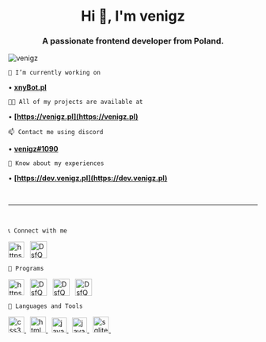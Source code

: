 <h1 align="center">Hi 👋, I'm venigz</h1>
<h3 align="center">A passionate frontend developer from Poland.</h3>

<p align="left"> <img src="https://komarev.com/ghpvc/?username=venigz&label=Profile%20views&color=0e75b6&style=flat" alt="venigz" /> </p>

	🔭 I’m currently working on
• **[xnyBot.pl](https://xnybot.pl)**
	
	👨‍💻 All of my projects are available at
• **[https://venigz.pl](https://venigz.pl)**
		
	📫 Contact me using discord
• **[venigz#1090](https://discord.com/users/716982970266812417/)**
	
	📄 Know about my experiences
• **[https://dev.venigz.pl](https://dev.venigz.pl)**

<br>
<hr>
<br>

	📞 Connect with me
<p align="left">
<a href="https://www.youtube.com/channel/ucyhuqc2uqhyquk_oujwjvaw" target="blank"><img align="center" src="https://raw.githubusercontent.com/rahuldkjain/github-profile-readme-generator/master/src/images/icons/Social/youtube.svg" alt="https://www.youtube.com/channel/ucyhuqc2uqhyquk_oujwjvaw" height="32" width="32" /></a> &nbsp;
<a href="https://discord.com/users/716982970266812417/" target="blank"><img align="center" src="https://image.flaticon.com/icons/png/512/2111/2111370.png" alt="DsfQvAepvT" height="34" width="34" /></a>
</p>

	🔧 Programs
<p align="left">
<a href="https://www.youtube.com/channel/ucyhuqc2uqhyquk_oujwjvaw" target="blank"><img align="center" src="https://upload.wikimedia.org/wikipedia/commons/thumb/9/9c/IntelliJ_IDEA_Icon.svg/2048px-IntelliJ_IDEA_Icon.svg.png" alt="https://www.youtube.com/channel/ucyhuqc2uqhyquk_oujwjvaw" height="32" width="32" /></a> &nbsp;
<a href="https://www.youtube.com/channel/ucyhuqc2uqhyquk_oujwjvaw" target="blank"><img align="center" src="https://user-images.githubusercontent.com/11943860/46922575-7017cf80-cfe1-11e8-845a-0cd198fb546c.png" alt="DsfQvAepvT" height="34" width="34" /></a> &nbsp;
<a href="https://www.youtube.com/channel/ucyhuqc2uqhyquk_oujwjvaw" target="blank"><img align="center" src="https://upload.wikimedia.org/wikipedia/commons/thumb/9/9a/Visual_Studio_Code_1.35_icon.svg/1024px-Visual_Studio_Code_1.35_icon.svg.png" alt="DsfQvAepvT" height="34" width="34" /></a> &nbsp
<a href="https://www.youtube.com/channel/ucyhuqc2uqhyquk_oujwjvaw" target="blank"><img align="center" src="https://upload.wikimedia.org/wikipedia/commons/thumb/5/59/Visual_Studio_Icon_2019.svg/2060px-Visual_Studio_Icon_2019.svg.png" alt="DsfQvAepvT" height="34" width="34" /></a>
</p>

	📃 Languages and Tools
<p align="left"> <a href="https://www.youtube.com/channel/ucyhuqc2uqhyquk_oujwjvaw" target="_blank"> <img src="https://cdn.discordapp.com/attachments/853283212389122097/857394525735223327/images-removebg-preview_1.png" alt="css3" width="32" height="32"/> </a> &nbsp; <a href="https://www.youtube.com/channel/ucyhuqc2uqhyquk_oujwjvaw" target="_blank"> <img src="https://icons-for-free.com/iconfiles/png/512/icon++html+icon-1320194800994962643.png" alt="html5" width="32" height="32"/> </a> &nbsp; <a href="https://www.youtube.com/channel/ucyhuqc2uqhyquk_oujwjvaw" target="_blank"> <img src="https://cdn.icon-icons.com/icons2/2108/PNG/512/java_icon_130901.png" alt="java" width="30" height="30"/> </a> &nbsp; <a href="https://www.youtube.com/channel/ucyhuqc2uqhyquk_oujwjvaw" target="_blank"> <img src="https://cdn.iconscout.com/icon/free/png-512/javascript-2752148-2284965.png" alt="javascript" width="30" height="30"/> </a> &nbsp; <a href="https://www.youtube.com/channel/ucyhuqc2uqhyquk_oujwjvaw" target="_blank"> <img src="https://www.vectorlogo.zone/logos/sqlite/sqlite-icon.svg" alt="sqlite" width="32" height="32"/> </a> &nbsp; </p>


